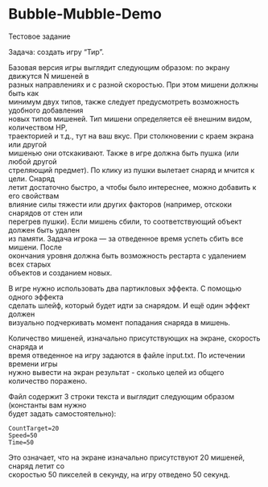 # Bubble-Mubble-Demo
Тестовое задание

Задача: создать игру “Тир”. 
 
Базовая версия игры выглядит следующим образом: по экрану движутся N мишеней в                        
разных направлениях и с разной скоростью. При этом мишени должны быть как                        
минимум двух типов, также следует предусмотреть возможность удобного добавления                  
новых типов мишеней. Тип мишени определяется её внешним видом, количеством HP,                      
траекторией и т.д., тут на ваш вкус. При столкновении с краем экрана или другой                            
мишенью они отскакивают. Также в игре должна быть пушка (или любой другой                        
стреляющий предмет). По клику из пушки вылетает снаряд и мчится к цели. Снаряд                          
летит достаточно быстро, а чтобы было интереснее, можно добавить к его свойствам                        
влияние силы тяжести или других факторов (например, отскоки снарядов от стен или                        
перегрев пушки). Если мишень сбили, то соответствующий объект должен быть удален                      
из памяти. Задача игрока — за отведенное время успеть сбить все мишени. После                          
окончания уровня должна быть возможность рестарта с удалением всех старых                    
объектов и созданием новых. 
 
В игре нужно использовать два партикловых эффекта. С помощью одного эффекта                      
сделать шлейф, который будет идти за снарядом. И ещё один эффект должен                        
визуально подчеркивать момент попадания снаряда в мишень. 
 
Количество мишеней, изначально присутствующих на экране, скорость снаряда и                  
время отведенное на игру задаются в файле input.txt. По истечении времени игры                        
нужно вывести на экран результат - сколько целей из общего количество поражено. 
 
Файл содержит 3 строки текста и выглядит следующим образом (константы вам нужно                        
будет задать самостоятельно): 

```
CountTarget=20 
Speed=50 
Time=50
```
 
Это означает, что на экране изначально присутствуют 20 мишеней, снаряд летит со                        
скоростью 50 пикселей в секунду, на игру отведено 50 секунд. 
